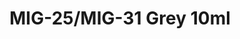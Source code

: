 ---
layout: product
title: "MIG-25/MIG-31 Grey 10ml"
price: "330" 
desc: "Acrylic Laquer 10mL"
img_path: "/assets/img/RC336.webp"
brand: "AK "
available: true
special_offer: false
new: false
soon: false
cat: "020000"
subcat: "020200"
subsubcat: "020201"
sifra: "RC336"
popular: false
spec: true
---